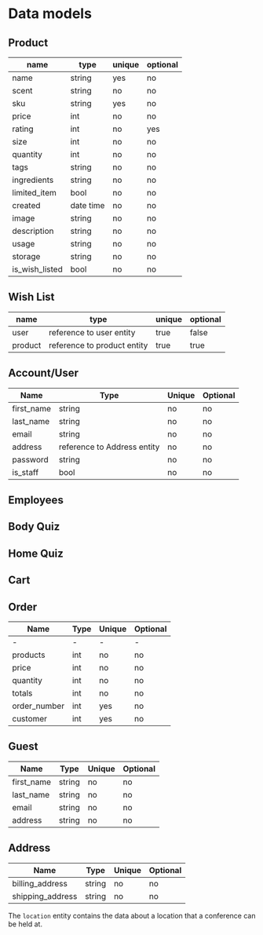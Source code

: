 # Data models

## Product

| name           | type      | unique | optional |
| -------------- | --------- | ------ | -------- |
| name           | string    | yes    | no       |
| scent          | string    | no     | no       |
| sku            | string    | yes    | no       |
| price          | int       | no     | no       |
| rating         | int       | no     | yes      |
| size           | int       | no     | no       |
| quantity       | int       | no     | no       |
| tags           | string    | no     | no       |
| ingredients    | string    | no     | no       |
| limited_item   | bool      | no     | no       |
| created        | date time | no     | no       |
| image          | string    | no     | no       |
| description    | string    | no     | no       |
| usage          | string    | no     | no       |
| storage        | string    | no     | no       |
| is_wish_listed | bool      | no     | no       |

## Wish List

| name    | type                        | unique | optional |
| ------- | --------------------------- | ------ | -------- |
| user    | reference to user entity    | true   | false    |
| product | reference to product entity | true   | true     |

## Account/User

| Name       | Type                        | Unique | Optional |
| ---------- | --------------------------- | ------ | -------- |
| first_name | string                      | no     | no       |
| last_name  | string                      | no     | no       |
| email      | string                      | no     | no       |
| address    | reference to Address entity | no     | no       |
| password   | string                      | no     | no       |
| is_staff   | bool                        | no     | no       |

## Employees

## Body Quiz

## Home Quiz

## Cart

## Order

| Name         | Type | Unique | Optional |
| ------------ | ---- | ------ | -------- |
| -            | -    | -      | -        |
| products     | int  | no     | no       |
| price        | int  | no     | no       |
| quantity     | int  | no     | no       |
| totals       | int  | no     | no       |
| order_number | int  | yes    | no       |
| customer     | int  | yes    | no       |

## Guest

| Name       | Type   | Unique | Optional |
| ---------- | ------ | ------ | -------- |
| first_name | string | no     | no       |
| last_name  | string | no     | no       |
| email      | string | no     | no       |
| address    | string | no     | no       |

## Address

| Name             | Type   | Unique | Optional |
| ---------------- | ------ | ------ | -------- |
| billing_address  | string | no     | no       |
| shipping_address | string | no     | no       |

The `location` entity contains the data about a location
that a conference can be held at.
